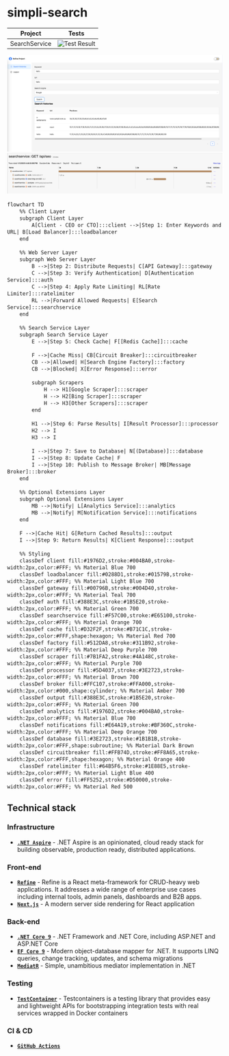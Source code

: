 # simpli-search
| Project|Tests|
|-|-|
|SearchService|![Test Result](https://github.com/baotoq/sympli-search/actions/workflows/dotnet-test.yml/badge.svg)|

![Alt text](image1.png)
![Alt text](image2.png)
```mermaid
flowchart TD
    %% Client Layer
    subgraph Client Layer
        A[Client - CEO or CTO]:::client -->|Step 1: Enter Keywords and URL| B[Load Balancer]:::loadbalancer
    end

    %% Web Server Layer
    subgraph Web Server Layer
        B -->|Step 2: Distribute Requests| C[API Gateway]:::gateway
        C -->|Step 3: Verify Authentication| D[Authentication Service]:::auth
        C -->|Step 4: Apply Rate Limiting| RL[Rate Limiter]:::ratelimiter
        RL -->|Forward Allowed Requests| E[Search Service]:::searchservice
    end

    %% Search Service Layer
    subgraph Search Service Layer
        E -->|Step 5: Check Cache| F[[Redis Cache]]:::cache

        F -->|Cache Miss| CB[Circuit Breaker]:::circuitbreaker
        CB -->|Allowed| H[Search Engine Factory]:::factory
        CB -->|Blocked| X[Error Response]:::error

        subgraph Scrapers
            H --> H1[Google Scraper]:::scraper
            H --> H2[Bing Scraper]:::scraper
            H --> H3[Other Scrapers]:::scraper
        end

        H1 -->|Step 6: Parse Results| I[Result Processor]:::processor
        H2 --> I
        H3 --> I

        I -->|Step 7: Save to Database| N[(Database)]:::database
        I -->|Step 8: Update Cache| F
        I -->|Step 10: Publish to Message Broker| MB[Message Broker]:::broker
    end

    %% Optional Extensions Layer
    subgraph Optional Extensions Layer
        MB -->|Notify| L[Analytics Service]:::analytics
        MB -->|Notify| M[Notification Service]:::notifications
    end

    F -->|Cache Hit| G[Return Cached Results]:::output
    I -->|Step 9: Return Results| K[Client Response]:::output

    %% Styling
    classDef client fill:#1976D2,stroke:#004BA0,stroke-width:2px,color:#FFF; %% Material Blue 700
    classDef loadbalancer fill:#0288D1,stroke:#01579B,stroke-width:2px,color:#FFF; %% Material Light Blue 700
    classDef gateway fill:#00796B,stroke:#004D40,stroke-width:2px,color:#FFF; %% Material Teal 700
    classDef auth fill:#388E3C,stroke:#1B5E20,stroke-width:2px,color:#FFF; %% Material Green 700
    classDef searchservice fill:#F57C00,stroke:#E65100,stroke-width:2px,color:#FFF; %% Material Orange 700
    classDef cache fill:#D32F2F,stroke:#B71C1C,stroke-width:2px,color:#FFF,shape:hexagon; %% Material Red 700
    classDef factory fill:#512DA8,stroke:#311B92,stroke-width:2px,color:#FFF; %% Material Deep Purple 700
    classDef scraper fill:#7B1FA2,stroke:#4A148C,stroke-width:2px,color:#FFF; %% Material Purple 700
    classDef processor fill:#5D4037,stroke:#3E2723,stroke-width:2px,color:#FFF; %% Material Brown 700
    classDef broker fill:#FFC107,stroke:#FFA000,stroke-width:2px,color:#000,shape:cylinder; %% Material Amber 700
    classDef output fill:#388E3C,stroke:#1B5E20,stroke-width:2px,color:#FFF; %% Material Green 700
    classDef analytics fill:#1976D2,stroke:#004BA0,stroke-width:2px,color:#FFF; %% Material Blue 700
    classDef notifications fill:#E64A19,stroke:#BF360C,stroke-width:2px,color:#FFF; %% Material Deep Orange 700
    classDef database fill:#3E2723,stroke:#1B1B1B,stroke-width:2px,color:#FFF,shape:subroutine; %% Material Dark Brown
    classDef circuitbreaker fill:#FFB74D,stroke:#FF8A65,stroke-width:2px,color:#FFF,shape:hexagon; %% Material Orange 400
    classDef ratelimiter fill:#64B5F6,stroke:#1E88E5,stroke-width:2px,color:#FFF; %% Material Light Blue 400
    classDef error fill:#FF5252,stroke:#D50000,stroke-width:2px,color:#FFF; %% Material Red 500
```

## Technical stack

### Infrastructure

- **[`.NET Aspire`](https://learn.microsoft.com/en-us/dotnet/aspire/get-started/aspire-overview)** - .NET Aspire is an opinionated, cloud ready stack for building observable, production ready, distributed applications.

### Front-end

- **[`Refine`](https://refine.dev)** - Refine is a React meta-framework for CRUD-heavy web applications. It addresses a wide range of enterprise use cases including internal tools, admin panels, dashboards and B2B apps.
- **[`Next.js`](https://nextjs.org)** - A modern server side rendering for React application

### Back-end

- **[`.NET Core 9`](https://dotnet.microsoft.com/download)** - .NET Framework and .NET Core, including ASP.NET and ASP.NET Core
- **[`EF Core 9`](https://github.com/dotnet/efcore)** - Modern object-database mapper for .NET. It supports LINQ queries, change tracking, updates, and schema migrations
- **[`MediatR`](https://github.com/jbogard/MediatR)** - Simple, unambitious mediator implementation in .NET

### Testing

- **[`TestContainer`](https://testcontainers.com/guides/getting-started-with-testcontainers-for-dotnet)** - Testcontainers is a testing library that provides easy and lightweight APIs for bootstrapping integration tests with real services wrapped in Docker containers


### CI & CD

- **[`GitHub Actions`](https://github.com/features/actions)**
